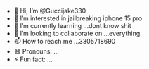 - 👋 Hi, I’m @Guccijake330
- 👀 I’m interested in jailbreaking iphone 15 pro
- 🌱 I’m currently learning ...dont know shit
- 💞️ I’m looking to collaborate on ...everything
- 📫 How to reach me ...3305718690
- 😄 Pronouns: ...
- ⚡ Fun fact: ...

<!---
Guccijake330/Guccijake330 is a ✨ special ✨ repository because its `README.md` (this file) appears on your GitHub profile.
You can click the Preview link to take a look at your changes.
--->
